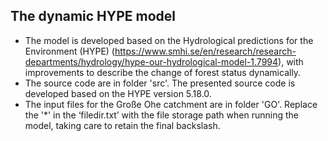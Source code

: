 The dynamic HYPE model
---
- The model is developed based on the Hydrological predictions for the Environment (HYPE) (https://www.smhi.se/en/research/research-departments/hydrology/hype-our-hydrological-model-1.7994), with improvements to describe the change of forest status dynamically.
- The source code are in folder 'src'. The presented source code is developed based on the HYPE version 5.18.0. 
- The input files for the Große Ohe catchment are in folder 'GO'. Replace the '*' in the ‘filedir.txt’ with the file storage path when running the model, taking care to retain the final backslash.

